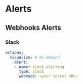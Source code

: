 # Alerts

## Webhooks Alerts

### Slack

```yaml
actions:
  visualize: # On demand
    alert:
    - name: slack_alerting
      type: slack
      webhook: <your secret URL>

```

